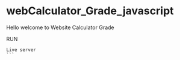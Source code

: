 # webCalculator_Grade_javascript

Hello welcome to Website Calculator Grade

RUN
````
Live server
```


